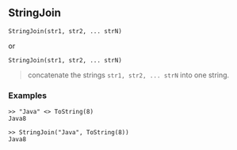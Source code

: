 ## StringJoin

```
StringJoin(str1, str2, ... strN)
```

or

```
StringJoin(str1, str2, ... strN)
```

> concatenate the strings `str1, str2, ... strN` into one string.

### Examples

```
>> "Java" <> ToString(8)
Java8

>> StringJoin("Java", ToString(8))
Java8
```
